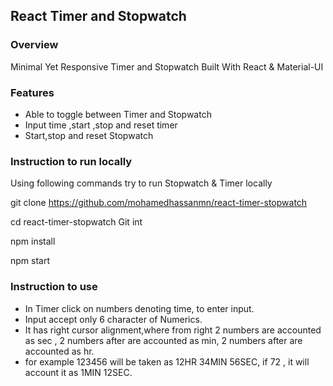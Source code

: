 ## React Timer and Stopwatch

### Overview
Minimal Yet Responsive Timer and Stopwatch Built With React & Material-UI 

### Features

* Able to toggle between Timer and Stopwatch
* Input time ,start ,stop and reset timer
* Start,stop and reset Stopwatch

### Instruction to run locally
Using following commands try to run Stopwatch & Timer locally

git clone https://github.com/mohamedhassanmn/react-timer-stopwatch

cd react-timer-stopwatch
Git int

npm install

npm start

### Instruction to use

* In Timer click on numbers denoting time, to enter input.
* Input accept only 6 character of Numerics.
* It has right cursor alignment,where from right 2 numbers are accounted as sec , 2 numbers after are accounted as min, 2 numbers after are accounted as hr.
* for example 123456 will be taken as 12HR 34MIN 56SEC, if 72 , it will account it as 1MIN 12SEC. 

